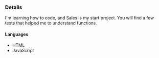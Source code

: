 ### Details

<p>I'm learning how to code, and Sales is my start project. You will find a few tests that helped me to understand functions.</p>
<h4>Languages</h4>
<ul>
  <li>HTML</li>
  <li>JavaScript</li>
</ul>